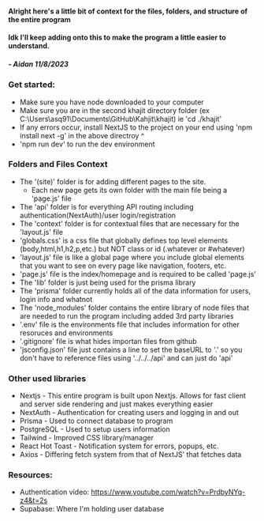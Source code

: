 #### Alright here's a little bit of context for the files, folders, and structure of the entire program
#### Idk I'll keep adding onto this to make the program a little easier to understand. 
##### - Aidan 11/8/2023

### Get started:
- Make sure you have node downloaded to your computer
- Make sure you are in the second khajit directory folder (ex C:\Users\asq91\Documents\GitHub\Kahjit\khajit) ie 'cd ./khajit'
- If any errors occur, install NextJS to the project on your end using 'npm install next -g' in the above directroy ^
- 'npm run dev' to run the dev environment

### Folders and Files Context
- The '(site)' folder is for adding different pages to the site.
    - Each new page gets its own folder with the main file being a 'page.js' file
- The 'api' folder is for everything API routing including authentication(NextAuth)/user login/registration
- The 'context' folder is for contextual files that are necessary for the 'layout.js' file
- 'globals.css' is a css file that globally defines top level elements (body,html,h1,h2,p,etc.) but NOT class or id (.whatever or #whatever)
- 'layout.js' file is like a global page where you include global elements that you want to see on every page like navigation, footers, etc.
- 'page.js' file is the index/homepage and is required to be called 'page.js'
- The 'lib' folder is just being used for the prisma library
- The 'prisma' folder currently holds all of the data information for users, login info and whatnot
- The 'node_modules' folder contains the entire library of node files that are needed to run the program including added 3rd party libraries
- '.env' file is the environments file that includes information for other resoruces and environments
- '.gitignore' file is what hides importan files from github
- 'jsconfig.json' file just contains a line to set the baseURL to '.' so you don't have to reference 
    files using '../../../api' and can just do 'api'

### Other used libraries
- Nextjs - This entire program is built upon Nextjs. Allows for fast client and server side rendering and just makes everything easier
- NextAuth - Authentication for creating users and logging in and out
- Prisma - Used to connect database to program
- PostgreSQL - Used to setup users information
- Tailwind - Improved CSS library/manager
- React Hot Toast - Notification system for errors, popups, etc.
- Axios - Differing fetch system from that of NextJS' that fetches data

### Resources:
- Authentication video: https://www.youtube.com/watch?v=PrdbyNYq-z4&t=2s
- Supabase: Where I'm holding user database